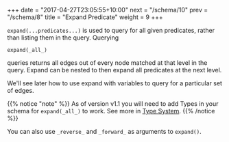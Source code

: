 +++
date = "2017-04-27T23:05:55+10:00"
next = "/schema/10"
prev = "/schema/8"
title = "Expand Predicate"
weight = 9
+++

`expand(...predicates...)` is used to query for all given predicates,
rather than listing them in the query.  Querying
```
expand(_all_)
```
queries returns all edges out of every node matched at that level in the
query.  Expand can be nested to then expand all predicates at the next level.

We'll see later how to use expand with variables to query for a
particular set of edges.

{{% notice "note" %}}
As of version v1.1 you will need to add Types in your schema for `expand(_all_)` to work. See more in [Type System](https://docs.dgraph.io/master/query-language/#type-system).
{{% /notice %}}

You can also use `_reverse_` and `_forward_` as arguments to `expand()`.
